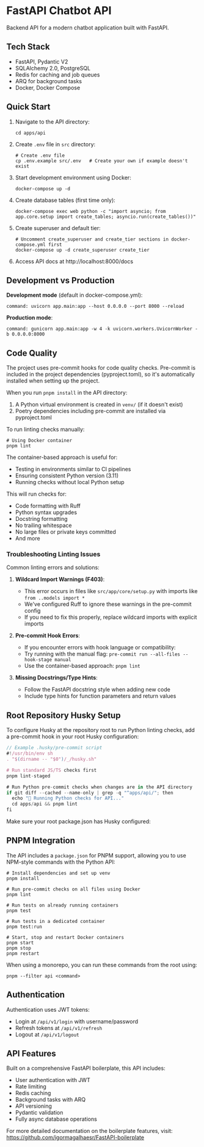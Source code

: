 # FastAPI Chatbot API

Backend API for a modern chatbot application built with FastAPI.

## Tech Stack

- FastAPI, Pydantic V2
- SQLAlchemy 2.0, PostgreSQL
- Redis for caching and job queues
- ARQ for background tasks
- Docker, Docker Compose

## Quick Start

1. Navigate to the API directory:

   ```
   cd apps/api
   ```

1. Create `.env` file in `src` directory:

   ```
   # Create .env file
   cp .env.example src/.env   # Create your own if example doesn't exist
   ```

1. Start development environment using Docker:

   ```
   docker-compose up -d
   ```

1. Create database tables (first time only):

   ```
   docker-compose exec web python -c "import asyncio; from app.core.setup import create_tables; asyncio.run(create_tables())"
   ```

1. Create superuser and default tier:

   ```
   # Uncomment create_superuser and create_tier sections in docker-compose.yml first
   docker-compose up -d create_superuser create_tier
   ```

1. Access API docs at http://localhost:8000/docs

## Development vs Production

**Development mode** (default in docker-compose.yml):

```
command: uvicorn app.main:app --host 0.0.0.0 --port 8000 --reload
```

**Production mode**:

```
command: gunicorn app.main:app -w 4 -k uvicorn.workers.UvicornWorker -b 0.0.0.0:8000
```

## Code Quality

The project uses pre-commit hooks for code quality checks. Pre-commit is included in the project dependencies (pyproject.toml), so it's automatically installed when setting up the project.

When you run `pnpm install` in the API directory:

1. A Python virtual environment is created in `venv/` (if it doesn't exist)
1. Poetry dependencies including pre-commit are installed via pyproject.toml

To run linting checks manually:

```
# Using Docker container
pnpm lint
```

The container-based approach is useful for:

- Testing in environments similar to CI pipelines
- Ensuring consistent Python version (3.11)
- Running checks without local Python setup

This will run checks for:

- Code formatting with Ruff
- Python syntax upgrades
- Docstring formatting
- No trailing whitespace
- No large files or private keys committed
- And more

### Troubleshooting Linting Issues

Common linting errors and solutions:

1. **Wildcard Import Warnings (F403)**:

   - This error occurs in files like `src/app/core/setup.py` with imports like `from ..models import *`
   - We've configured Ruff to ignore these warnings in the pre-commit config
   - If you need to fix this properly, replace wildcard imports with explicit imports

1. **Pre-commit Hook Errors**:

   - If you encounter errors with hook language or compatibility:
   - Try running with the manual flag: `pre-commit run --all-files --hook-stage manual`
   - Use the container-based approach: `pnpm lint`

1. **Missing Docstrings/Type Hints**:

   - Follow the FastAPI docstring style when adding new code
   - Include type hints for function parameters and return values

## Root Repository Husky Setup

To configure Husky at the repository root to run Python linting checks, add a pre-commit hook in your root Husky configuration:

```js
// Example .husky/pre-commit script
#!/usr/bin/env sh
. "$(dirname -- "$0")/_/husky.sh"

# Run standard JS/TS checks first
pnpm lint-staged

# Run Python pre-commit checks when changes are in the API directory
if git diff --cached --name-only | grep -q "^apps/api/"; then
  echo "🐍 Running Python checks for API..."
  cd apps/api && pnpm lint
fi
```

Make sure your root package.json has Husky configured:

## PNPM Integration

The API includes a `package.json` for PNPM support, allowing you to use NPM-style commands with the Python API:

```
# Install dependencies and set up venv
pnpm install

# Run pre-commit checks on all files using Docker
pnpm lint

# Run tests on already running containers
pnpm test

# Run tests in a dedicated container
pnpm test:run

# Start, stop and restart Docker containers
pnpm start
pnpm stop
pnpm restart
```

When using a monorepo, you can run these commands from the root using:

```
pnpm --filter api <command>
```

## Authentication

Authentication uses JWT tokens:

- Login at `/api/v1/login` with username/password
- Refresh tokens at `/api/v1/refresh`
- Logout at `/api/v1/logout`

## API Features

Built on a comprehensive FastAPI boilerplate, this API includes:

- User authentication with JWT
- Rate limiting
- Redis caching
- Background tasks with ARQ
- API versioning
- Pydantic validation
- Fully async database operations

For more detailed documentation on the boilerplate features, visit:
https://github.com/igormagalhaesr/FastAPI-boilerplate
